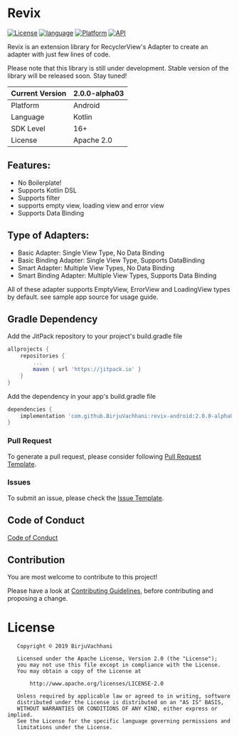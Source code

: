 # Revix

[![License](https://img.shields.io/badge/License-Apache%202.0-2196F3.svg?style=for-the-badge)](https://opensource.org/licenses/Apache-2.0)
[![language](https://img.shields.io/github/languages/top/BirjuVachhani/location-extension-android.svg?style=for-the-badge&colorB=f18e33)](https://kotlinlang.org/)
[![Platform](https://img.shields.io/badge/Platform-Android-green.svg?style=for-the-badge)](https://www.android.com/)
[![API](https://img.shields.io/badge/API-16%2B-F44336.svg?style=for-the-badge)](https://android-arsenal.com/api?level=16)

Revix is an extension library for RecyclerView's Adapter to create an adapter with just few lines of code.

Please note that this library is still under development. Stable version of the library will be released soon. Stay tuned!

| Current Version 	| 2.0.0-alpha03 	|
|-----------------	|---------------	|
| Platform        	| Android       	|
| Language        	| Kotlin        	|
| SDK Level       	| 16+           	|
| License         	| Apache 2.0    	|

## Features:

* No Boilerplate!
* Supports Kotlin DSL
* Supports filter
* supports empty view, loading view and error view
* Supports Data Binding

## Type of Adapters:

* Basic Adapter: Single View Type, No Data Binding
* Basic Binding Adapter: Single View Type, Supports DataBinding
* Smart Adapter: Multiple View Types, No Data Binding
* Smart Binding Adapter: Multiple View Types, Supports Data Binding

All of these adapter supports EmptyView, ErrorView and LoadingView types by default. see sample app source for usage guide.

## Gradle Dependency
Add the JitPack repository to your project's build.gradle file

```groovy
allprojects {
    repositories {
        ...
        maven { url 'https://jitpack.io' }
    }
}
```

Add the dependency in your app's build.gradle file

```groovy
dependencies {
    implementation 'com.github.BirjuVachhani:revix-android:2.0.0-alpha03'
}
```

### Pull Request
To generate a pull request, please consider following [Pull Request Template](https://github.com/iChintanSoni/RepositoryPattern/blob/master/PULL_REQUEST_TEMPLATE.md).

### Issues
To submit an issue, please check the [Issue Template](https://github.com/iChintanSoni/RepositoryPattern/blob/master/ISSUE_TEMPLATE.md).

Code of Conduct
---
[Code of Conduct](https://github.com/iChintanSoni/RepositoryPattern/blob/master/CODE_OF_CONDUCT.md)

## Contribution

You are most welcome to contribute to this project!

Please have a look at [Contributing Guidelines](https://github.com/BirjuVachhani/revix-android/blob/master/CONTRIBUTING.md), before contributing and proposing a change.

# License

```
   Copyright © 2019 BirjuVachhani

   Licensed under the Apache License, Version 2.0 (the "License");
   you may not use this file except in compliance with the License.
   You may obtain a copy of the License at

       http://www.apache.org/licenses/LICENSE-2.0

   Unless required by applicable law or agreed to in writing, software
   distributed under the License is distributed on an "AS IS" BASIS,
   WITHOUT WARRANTIES OR CONDITIONS OF ANY KIND, either express or implied.
   See the License for the specific language governing permissions and
   limitations under the License.
```
